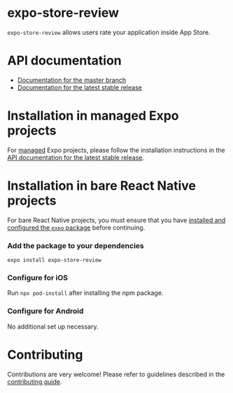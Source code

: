 # expo-store-review

`expo-store-review` allows users rate your application inside App Store.

# API documentation

- [Documentation for the master branch](https://github.com/expo/expo/blob/master/docs/pages/versions/unversioned/sdk/storereview.md)
- [Documentation for the latest stable release](https://docs.expo.io/versions/latest/sdk/storereview/)

# Installation in managed Expo projects

For [managed](https://docs.expo.io/versions/latest/introduction/managed-vs-bare/) Expo projects, please follow the installation instructions in the [API documentation for the latest stable release](https://docs.expo.io/versions/latest/sdk/storereview/).

# Installation in bare React Native projects

For bare React Native projects, you must ensure that you have [installed and configured the `expo` package](https://docs.expo.dev/bare/installing-expo-modules/) before continuing.

### Add the package to your dependencies

```
expo install expo-store-review
```

### Configure for iOS

Run `npx pod-install` after installing the npm package.

### Configure for Android

No additional set up necessary.

# Contributing

Contributions are very welcome! Please refer to guidelines described in the [contributing guide](https://github.com/expo/expo#contributing).
